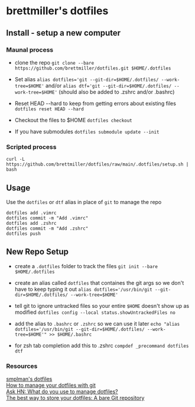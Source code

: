 # brettmiller's dotfiles

## Install - setup a new computer

### Maunal process

- clone the repo
`git clone --bare https://github.com/brettmiller/dotfiles.git $HOME/.dotfiles`

- Set alias
`alias dotfiles='git --git-dir=$HOME/.dotfiles/ --work-tree=$HOME'`
and/or
`alias dtf='git --git-dir=$HOME/.dotfiles/ --work-tree=$HOME'`
    (should also be added to .zshrc and/or .bashrc)
- Reset HEAD --hard to keep from getting errors about existing files
`dotfiles reset HEAD --hard`
- Checkout the files to $HOME 
`dotfiles checkout`  

- If you have submodules
`dotfiles submodule update --init`

### Scripted process

`curl -L https://github.com/brettmiller/dotfiles/raw/main/.dotfiles/setup.sh | bash`

## Usage

Use the `dotfiles` or `dtf` alias in place of `git` to manage the repo

```dotfiles status
dotfiles add .vimrc
dotfiles commit -m "Add .vimrc"
dotfiles add .zshrc
dotfiles commit -m "Add .zshrc"
dotfiles push
```

## New Repo Setup

- create a `.dotfiles` folder to track the files
`git init --bare $HOME/.dotfiles`

- create an alias called `dotfiles` that containes the git args so we don't have to keep typing it out
`alias dotfiles='/usr/bin/git --git-dir=$HOME/.dotfiles/ --work-tree=$HOME'`

- tell git to ignore untracked files so your entire `$HOME` doesn't show up as modified
`dotfiles config --local status.showUntrackedFiles no`

- add the alias to `.bashrc` or `.zshrc` so we can use it later
`echo "alias dotfiles='/usr/bin/git --git-dir=$HOME/.dotfiles/ --work-tree=$HOME'" >> $HOME/.bashrc`

- for zsh tab completion add this to .zshrc
```compdef _precommand dotfiles dtf```

### Resources

[smplman's dotfiles](https://raw.githubusercontent.com/smp4488/dotfiles/master/README.md)  
[How to manage your dotfiles with git](https://medium.com/@antelolive/how-to-manage-your-dotfiles-with-git-f7aeed8adf8b)  
[Ask HN: What do you use to manage dotfiles?](https://news.ycombinator.com/item?id=11070797)  
[The best way to store your dotfiles: A bare Git repository](https://www.atlassian.com/git/tutorials/dotfiles)
